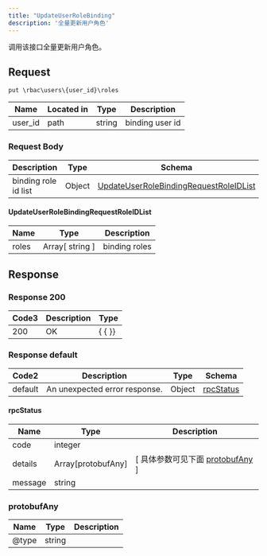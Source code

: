 ```yaml
---
title: "UpdateUserRoleBinding"
description: '全量更新用户角色'
---
```

调用该接口全量更新用户角色。

## Request

```
put \rbac\users\{user_id}\roles
```

| Name | Located in | Type | Description | 
| ---- | ---------- | ----------- | ----------- | 
| user_id | path | string | binding user id |  

### Request Body 
| Description | Type | Schema |
| ----------- | ------ | ------ |
| binding role id list | Object | [UpdateUserRoleBindingRequestRoleIDList](#UpdateUserRoleBindingRequestRoleIDList) |

#### UpdateUserRoleBindingRequestRoleIDList

| Name | Type | Description | 
| ---- | ---- | ----------- |        
| roles | Array[ string ] | binding roles |    



## Response

### Response  200
| Code3 | Description | Type | 
| ---- | ----------- | ------ | 
| 200 | OK | {   { }} |

### Response  default 
| Code2 | Description | Type | Schema |
| ---- | ----------- | ------ | ------ |
| default | An unexpected error response. | Object | [rpcStatus](#rpcStatus) |

#### rpcStatus

| Name | Type | Description | 
| ---- | ---- | ----------- |     
| code | integer |  |          
| details | Array[protobufAny] |  [ 具体参数可见下面 [protobufAny](#protobufAny) ] |       
| message | string |  |   

### protobufAny
| Name | Type | Description | 
| ---- | ---- | ----------- |     
| @type | string |  |   



